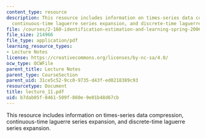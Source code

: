 ```yaml
---
content_type: resource
description: This resource includes information on times-series data compression,
  continuous-time laguerre series expansion, and discrete-time laguerre series expansion.
file: /courses/2-160-identification-estimation-and-learning-spring-2006/b7dab05f8461509f860e9e01b48d67cb_lecture_11.pdf
file_size: 214966
file_type: application/pdf
learning_resource_types:
- Lecture Notes
license: https://creativecommons.org/licenses/by-nc-sa/4.0/
ocw_type: OCWFile
parent_title: Lecture Notes
parent_type: CourseSection
parent_uid: 31ce5c52-9cc0-9735-d43f-ed0218389c93
resourcetype: Document
title: lecture_11.pdf
uid: b7dab05f-8461-509f-860e-9e01b48d67cb
---
```

This resource includes information on times-series data compression, continuous-time laguerre series expansion, and discrete-time laguerre series expansion.